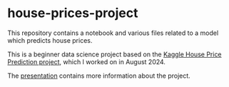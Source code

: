# house-prices-project
This repository contains a notebook and various files related to a model which predicts house prices.

This is a beginner data science project based on the [Kaggle House Price Prediction project](https://www.kaggle.com/competitions/house-prices-advanced-regression-techniques/overview), which I worked on in August 2024.

The [presentation](ryndmorgan/house-prices-project/house_prices_linear_regression.pptx) contains more information about the project.
